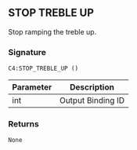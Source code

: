 ## STOP TREBLE UP

Stop ramping the treble up.

### Signature

`C4:STOP_TREBLE_UP ()`


| Parameter | Description |
| --- | --- |
| int | Output Binding ID |


### Returns

`None`